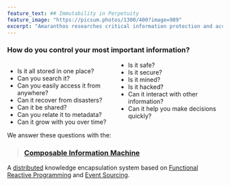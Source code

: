 ```yaml
---
feature_text: ## Immutability in Perpetuity
feature_image: "https://picsum.photos/1300/400?image=989"
excerpt: "Amaranthos researches critical information protection and access"
---
```


### How do you control your most important information?
<div style="column-count: 2"> 
  <ul>
    <li>Is it all stored in one place?</li>
    <li>Can you search it?</li>
    <li>Can you easily access it from anywhere?</li>
    <li>Can it recover from disasters?</li>
    <li>Can it be shared?</li>
    <li>Can you relate it to metadata?</li>
    <li>Can it grow with you over time?</li>
    <li>Is it safe?</li>
    <li>Is it secure?</li>
    <li>Is it mined?</li>
    <li>Is it hacked?</li>
    <li>Can it interact with other information?</li>
    <li>Can it help you make decisions quickly?</li>
  </ul>
</div>

We answer these questions with the:

> ### [Composable Information Machine](/composable)

A [distributed](https://www.splunk.com/en_us/data-insider/what-are-distributed-systems.html) knowledge encapsulation system based on [Functional Reactive Programming](https://codedocs.org/what-is/functional-reactive-programming) and [Event Sourcing](https://www.eventstore.com/blog/what-is-event-sourcing).
